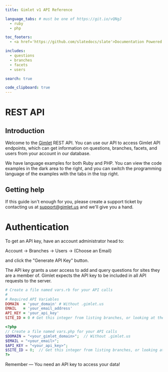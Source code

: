 ```yaml
---
title: Gimlet v1 API Reference

language_tabs: # must be one of https://git.io/vQNgJ
  - ruby
  - php

toc_footers:
  - <a href='https://github.com/slatedocs/slate'>Documentation Powered by Slate</a>

includes:
  - questions
  - branches
  - facets
  - users

search: true

code_clipboard: true
---
```


# REST API

## Introduction

Welcome to the [Gimlet](https://gimlet.us) REST API. You can use our API to access Gimlet API endpoints, which can get information on questions, branches, facets, and users from your account in our database.

We have language examples for both Ruby and PHP. You can view the code examples in the dark area to the right, and you can switch the programming language of the examples with the tabs in the top right.

## Getting help

If this guide isn't enough for you, please create a support ticket by contacting us at [support@gimlet.us](mailto:support@gimlet.us) and we'll give you a hand.

# Authentication

To get an API key, have an account administrator head to:

Account -> Branches -> Users -> (Choose an Email)

and click the "Generate API Key" button.

The API key grants a user access to add and query questions for sites they are a member of. Gimlet expects the API key to be included in all API requests to the server.

```ruby
# Create a file named vars.rb for your API calls
#
# Required API Variables
DOMAIN  = 'your_domain' # Without .gimlet.us
EMAIL   = 'your_email_address'
API_KEY = 'your_api_key'
SITE_ID = 0 # Get this integer from listing branches, or looking at the URL in the new question form

```

```php
<?php
// Create a file named vars.php for your API calls
$DOMAIN = "<your_gimlet_domain>";  // Without .gimlet.us
$EMAIL = "<your_email>";
$API_KEY = "<your_api_key>";
$SITE_ID = 0;  // Get this integer from listing branches, or looking at the URL in the new question form
?>

```

<aside class="success">
Remember — You need an API key to access your data!
</aside>
